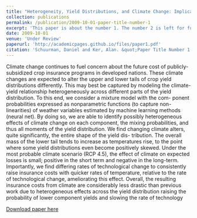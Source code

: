 ```yaml
---
title: "Heterogeneity, Yield Distributions, and Climate Change: Implications for Solvency of Crop Insurance Programs"
collection: publications
permalink: /publication/2009-10-01-paper-title-number-1
excerpt: 'This paper is about the number 1. The number 2 is left for future work.'
date: 2009-10-01
venue: 'Under Review'
paperurl: 'http://academicpages.github.io/files/paper1.pdf'
citation: 'Schuurman, Daniel and Ker, Alan. &quot;Paper Title Number 1.&quot; <i>Journal 1</i>. 1(1).'
---
```


Climate change continues to fuel concern about the future cost of publicly-subsidized
crop insurance programs in developed nations. These climate changes are expected to
alter the upper and lower tails of crop yield distributions differently. This may best be
captured by modeling the climate-yield relationship heterogeneously across different
parts of the yield distribution. To this end, we consider a mixture model with the com-
ponent probabilities expressed as nonparametric functions (to capture non-linearities)
of weather variables estimated by machine learning methods (neural net). By doing
so, we are able to identify possibly heterogeneous effects of climate change on each
component, the mixing probabilities, and thus all moments of the yield distribution.
We find changing climate alters, quite significantly, the entire shape of the yield dis-
tribution. The overall mass of the lower tail tends to increase as temperatures rise, to
the point where some yield distributions even become positively skewed. Under the
most probable climate scenario (RCP 4.5), the effect of climate on expected losses is
small; positive in the short term and negative in the long-term. Importantly, we find
differing rates of technological change to consistently raise insurance costs with quicker
rates of temperature, relative to the rate of technological change, ameliorating this
effect. Overall, the resulting insurance costs from climate are considerably less drastic
than previous work due to heterogeneous effects across the yield distribution raising
the probability of lower component yields and slowing the rate of technology

[Download paper here](http://academicpages.github.io/files/paper1.pdf)

